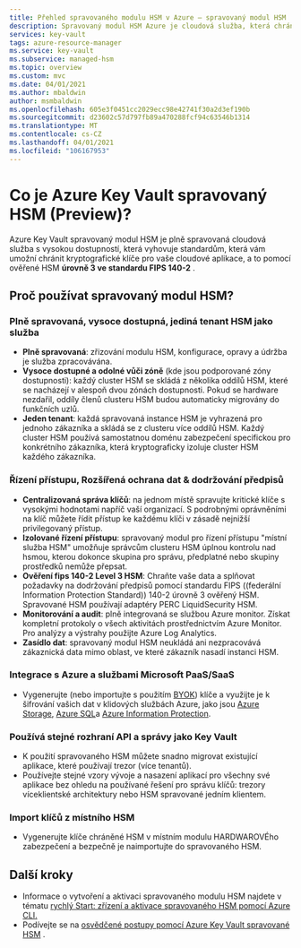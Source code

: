 ```yaml
---
title: Přehled spravovaného modulu HSM v Azure – spravovaný modul HSM | Microsoft Docs
description: Spravovaný modul HSM Azure je cloudová služba, která chrání vaše kryptografické klíče pro cloudové aplikace.
services: key-vault
tags: azure-resource-manager
ms.service: key-vault
ms.subservice: managed-hsm
ms.topic: overview
ms.custom: mvc
ms.date: 04/01/2021
ms.author: mbaldwin
author: msmbaldwin
ms.openlocfilehash: 605e3f0451cc2029ecc98e42741f30a2d3ef190b
ms.sourcegitcommit: d23602c57d797fb89a470288fcf94c63546b1314
ms.translationtype: MT
ms.contentlocale: cs-CZ
ms.lasthandoff: 04/01/2021
ms.locfileid: "106167953"
---
```

# <a name="what-is-azure-key-vault-managed-hsm-preview"></a>Co je Azure Key Vault spravovaný HSM (Preview)?

Azure Key Vault spravovaný modul HSM je plně spravovaná cloudová služba s vysokou dostupností, která vyhovuje standardům, která vám umožní chránit kryptografické klíče pro vaše cloudové aplikace, a to pomocí ověřené HSM **úrovně 3 ve standardu FIPS 140-2** .  

## <a name="why-use-managed-hsm"></a>Proč používat spravovaný modul HSM?

### <a name="fully-managed-highly-available-single-tenant-hsm-as-a-service"></a>Plně spravovaná, vysoce dostupná, jediná tenant HSM jako služba

- **Plně spravovaná**: zřizování modulu HSM, konfigurace, opravy a údržba je služba zpracovávána. 
- **Vysoce dostupné a odolné vůči zóně** (kde jsou podporované zóny dostupnosti): každý cluster HSM se skládá z několika oddílů HSM, které se nacházejí v alespoň dvou zónách dostupnosti. Pokud se hardware nezdařil, oddíly členů clusteru HSM budou automaticky migrovány do funkčních uzlů.
- **Jeden tenant**: každá spravovaná instance HSM je vyhrazená pro jednoho zákazníka a skládá se z clusteru více oddílů HSM. Každý cluster HSM používá samostatnou doménu zabezpečení specifickou pro konkrétního zákazníka, která kryptograficky izoluje cluster HSM každého zákazníka.


### <a name="access-control-enhanced-data-protection--compliance"></a>Řízení přístupu, Rozšířená ochrana dat & dodržování předpisů

- **Centralizovaná správa klíčů**: na jednom místě spravujte kritické klíče s vysokými hodnotami napříč vaší organizací. S podrobnými oprávněními na klíč můžete řídit přístup ke každému klíči v zásadě nejnižší privilegovaný přístup.
- **Izolované řízení přístupu**: spravovaný modul pro řízení přístupu "místní služba HSM" umožňuje správcům clusteru HSM úplnou kontrolu nad hsmou, kterou dokonce skupina pro správu, předplatné nebo skupiny prostředků nemůže přepsat.
- **Ověření fips 140-2 Level 3 HSM**: Chraňte vaše data a splňovat požadavky na dodržování předpisů pomocí standardu FIPS ((federální Information Protection Standard)) 140-2 úrovně 3 ověřený HSM. Spravované HSM používají adaptéry PERC LiquidSecurity HSM.
- **Monitorování a audit**: plně integrovaná se službou Azure monitor. Získat kompletní protokoly o všech aktivitách prostřednictvím Azure Monitor. Pro analýzy a výstrahy použijte Azure Log Analytics.
- **Zasídlo dat**: spravovaný modul HSM neukládá ani nezpracovává zákaznická data mimo oblast, ve které zákazník nasadí instanci HSM.

### <a name="integrated-with-azure-and-microsoft-paassaas-services"></a>Integrace s Azure a službami Microsoft PaaS/SaaS 

- Vygenerujte (nebo importujte s použitím [BYOK](hsm-protected-keys-byok.md)) klíče a využijte je k šifrování vašich dat v klidových službách Azure, jako jsou [Azure Storage](../../storage/common/customer-managed-keys-overview.md), [Azure SQL](../../azure-sql/database/transparent-data-encryption-byok-overview.md)a [Azure Information Protection](/azure/information-protection/byok-price-restrictions).

### <a name="uses-same-api-and-management-interfaces-as-key-vault"></a>Používá stejné rozhraní API a správy jako Key Vault

- K použití spravovaného HSM můžete snadno migrovat existující aplikace, které používají trezor (více tenantů).
- Používejte stejné vzory vývoje a nasazení aplikací pro všechny své aplikace bez ohledu na používané řešení pro správu klíčů: trezory víceklientské architektury nebo HSM spravované jedním klientem.

### <a name="import-keys-from-your-on-premise-hsms"></a>Import klíčů z místního HSM

- Vygenerujte klíče chráněné HSM v místním modulu HARDWAROVÉho zabezpečení a bezpečně je naimportujte do spravovaného HSM.

## <a name="next-steps"></a>Další kroky
- Informace o vytvoření a aktivaci spravovaného modulu HSM najdete v tématu [rychlý Start: zřízení a aktivace spravovaného HSM pomocí Azure CLI.](quick-create-cli.md)
- Podívejte se na [osvědčené postupy pomocí Azure Key Vault spravované HSM](best-practices.md) .
